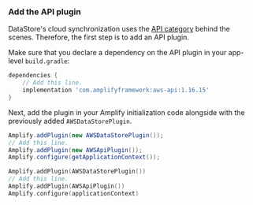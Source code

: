 ### Add the API plugin

DataStore's cloud synchronization uses the [API category](~/lib/graphqlapi/getting-started.md) behind the scenes. Therefore, the first step is to add an API plugin.

Make sure that you declare a dependency on the API plugin in your app-level `build.gradle`:

```groovy
dependencies {
    // Add this line.
    implementation 'com.amplifyframework:aws-api:1.16.15'
}
```

Next, add the plugin in your Amplify initialization code alongside with the previously added `AWSDataStorePlugin`.


<amplify-block-switcher>
<amplify-block name="Java">

```java
Amplify.addPlugin(new AWSDataStorePlugin());
// Add this line.
Amplify.addPlugin(new AWSApiPlugin());
Amplify.configure(getApplicationContext());
```

</amplify-block>
<amplify-block name="Kotlin">

```kotlin
Amplify.addPlugin(AWSDataStorePlugin())
// Add this line.
Amplify.addPlugin(AWSApiPlugin())
Amplify.configure(applicationContext)
```

</amplify-block>
</amplify-block-switcher>


